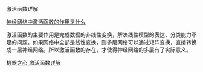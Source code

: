 激活函数详解

[神经网络中激活函数的作用是什么](https://zhuanlan.zhihu.com/p/79869048)

激活函数的主要作用是完成数据的非线性变换，解决线性模型的表达、分类能力不足的问题。如果网络中全部是线性变换，则多层网络可以通过矩阵变换，直接转换成一层神经网络。所以激活函数的存在，才使得神经网络的多层有了实际意义。

[机器之心 激活函数详解](https://zhuanlan.zhihu.com/p/98863801)



